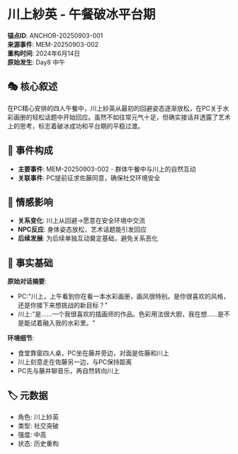 # 川上紗英 - 午餐破冰平台期

**锚点ID**: ANCHOR-20250903-001  
**来源事件**: MEM-20250903-002  
**重构时间**: 2024年6月14日  
**原始发生**: Day8 中午

## 🎭 核心叙述
在PC精心安排的四人午餐中，川上紗英从最初的回避姿态逐渐放松，在PC关于水彩画册的轻松话题中开始回应。虽然不如往常元气十足，但确实接话并透露了艺术上的思考，标志着破冰成功和平台期的平稳过渡。

## 🔗 事件构成
- **主要事件**: MEM-20250903-002 - 群体午餐中与川上的自然互动
- **关联事件**: PC提前征求佐藤同意，确保社交环境安全

## 💫 情感影响
- **关系变化**: 川上从回避→愿意在安全环境中交流
- **NPC反应**: 身体姿态放松，艺术话题能引发回应
- **后续发展**: 为后续单独互动奠定基础，避免关系恶化

## 📝 事实基础
**原始对话摘要**:
- PC:"川上，上午看到你在看一本水彩画册，画风很特别。是你很喜欢的风格，还是你接下来想挑战的新目标？"
- 川上:"是......一个我很喜欢的插画师的作品。色彩用法很大胆，我在想......是不是能试着融入我的水彩里。"

**环境细节**:
- 食堂靠窗四人桌，PC坐在藤井旁边，对面是佐藤和川上
- 川上刻意走在佐藤另一边，与PC保持距离
- PC先与藤井聊音乐，再自然转向川上

## 🏷️ 元数据
- 角色: 川上紗英
- 类型: 社交突破
- 强度: 中高
- 状态: 历史重构